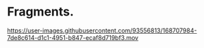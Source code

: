 # Fragments. 






https://user-images.githubusercontent.com/93556813/168707984-7de8c614-d1c1-4951-b847-ecaf8d719bf3.mov


